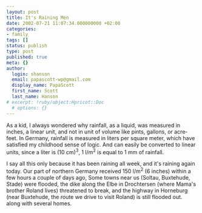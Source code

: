 ```yaml
---
layout: post
title: It's Raining Men
date: 2002-07-21 11:07:34.000000000 +02:00
categories:
- family
tags: []
status: publish
type: post
published: true
meta: {}
author:
  login: shanson
  email: papascott-wp@gmail.com
  display_name: PapaScott
  first_name: Scott
  last_name: Hanson
# excerpt: !ruby/object:Hpricot::Doc
  # options: {}
---
```

<p>As a kid, I always wondered why rainfall, as a liquid, was measured in inches, a linear unit, and not in unit of volume like pints, gallons, or acre-feet. In Germany, rainfall is measured in liters per square meter, which have satisfied my childhood sense of logic. And can easily be converted to linear units, since a liter is (10 cm)<sup>3</sup>, 1 l/m<sup>2</sup> is equal to 1 mm of rainfall. </p>
<p>I say all this only because it has been raining all week, and it's raining again today. Our part of northern Germany received 150 l/m<sup>2</sup> (6 inches) within a few hours a couple of days ago, Some towns near us (Soltau, Buxtehude, Stade) were flooded, the dike along the Elbe in Drochtersen (where Mama's brother Roland lives) threatened to break, and the highway in Horneburg (near Buxtehude, the route we drive to visit Roland) is still flooded out. along with several homes.</p>
